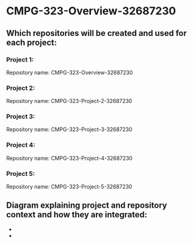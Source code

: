 # CMPG-323-Overview-32687230

## Which repositories will be created and used for each project:

### Project 1:
Repository name: CMPG-323-Overview-32687230

### Project 2:
Repository name: CMPG-323-Project-2-32687230

### Project 3:
Repository name: CMPG-323-Project-3-32687230

### Project 4:
Repository name: CMPG-323-Project-4-32687230

### Project 5:
Repository name: CMPG-323-Project-5-32687230

## Diagram explaining project and repository context and how they are integrated:
-
-
